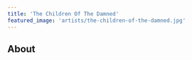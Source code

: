 ```yaml
---
title: 'The Children Of The Damned'
featured_image: 'artists/the-children-of-the-damned.jpg'
---
```


## About



